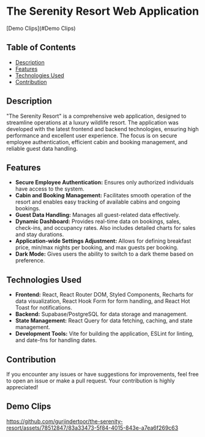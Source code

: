 # The Serenity Resort Web Application
[Demo Clips](#Demo Clips)

## Table of Contents

- [Description](#description)
- [Features](#features)
- [Technologies Used](#technologies-used)
- [Contribution](#contribution)

## Description

"The Serenity Resort" is a comprehensive web application, designed to streamline operations at a luxury wildlife resort. The application was developed with the latest frontend and backend technologies, ensuring high performance and excellent user experience. The focus is on secure employee authentication, efficient cabin and booking management, and reliable guest data handling.

## Features

- **Secure Employee Authentication:** Ensures only authorized individuals have access to the system.
- **Cabin and Booking Management:** Facilitates smooth operation of the resort and enables easy tracking of available cabins and ongoing bookings.
- **Guest Data Handling:** Manages all guest-related data effectively.
- **Dynamic Dashboard:** Provides real-time data on bookings, sales, check-ins, and occupancy rates. Also includes detailed charts for sales and stay durations.
- **Application-wide Settings Adjustment:** Allows for defining breakfast price, min/max nights per booking, and max guests per booking. 
- **Dark Mode:** Gives users the ability to switch to a dark theme based on preference.

## Technologies Used

- **Frontend:** React, React Router DOM, Styled Components, Recharts for data visualization, React Hook Form for form handling, and React Hot Toast for notifications.
- **Backend:** Supabase/PostgreSQL for data storage and management.
- **State Management:** React Query for data fetching, caching, and state management.
- **Development Tools:** Vite for building the application, ESLint for linting, and date-fns for handling dates.

## Contribution

If you encounter any issues or have suggestions for improvements, feel free to open an issue or make a pull request. Your contribution is highly appreciated!

## Demo Clips

https://github.com/gurjindertoor/the-serenity-resort/assets/78512847/83a33473-5f84-4015-843e-a7ea6f269c63

